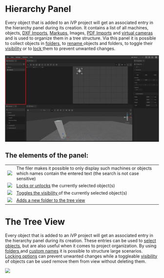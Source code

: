 # Hierarchy Panel

Every object that is added to an iVP project will get an associated entry in the hierarchy panel during its creation. It contains a list of all machines, objects, [DXF Imports](../advanced-tools/dxf-tool.md), [Markups](../advanced-tools/markup-tool.md), Images, [PDF Imports](../getting-started/importing-pdfs.md) and [virtual cameras](../advanced-tools/virtual-cameras.md) and is used to organize them in a tree structure. 
Via this panel it is possible to collect objects in [folders](../the-tree-view/folders.md), to [rename ](../the-tree-view/renaming-objects-and-folders.md)objects and folders, to toggle their [visibility](../the-tree-view/visibility-of-objects-and-folders.md) or to [lock ](../the-tree-view/locked-objects-and-folders.md)them to prevent unwanted changes.

![](../../../.gitbook/assets/hierarchy.jpg)

## The elements of the panel:

|                                                                                    |                                                                                                                                              |
| ---------------------------------------------------------------------------------- | -------------------------------------------------------------------------------------------------------------------------------------------- |
| ![](../../../.gitbook/assets/ivp\_interface\_machine\_list\_icon\_filter.jpg)      | The filer makes it possible to only display such machines or objects which names contain the entered text (the search is not case sensitive) |
| ![](../../../.gitbook/assets/ivp\_interface\_machine\_list\_icon\_lock.jpg)        | [Locks or unlocks](../the-tree-view/locked-objects-and-folders.md) the currently selected object(s)                                          |
| ![](../../../.gitbook/assets/ivp\_interface\_machine\_list\_icon\_visibility.jpg)  | [Toggles the visibility ](../the-tree-view/visibility-of-objects-and-folders.md)of the currently selected object(s)                          |
| ![](../../../.gitbook/assets/ivp\_interface\_machine\_list\_icon\_add\_folder.jpg) | [Adds a new folder to the tree view](../the-tree-view/folders.md)                                                                            |

# The Tree View

Every object that is added to an iVP project will get an associated entry in the hierarchy panel during its creation. These entries can be used to [select objects](../machines/selecting-and-moving-objects.md), but are also useful when it comes to project organization. By using [folders ](folders.md)and [custom names](renaming-objects-and-folders.md) it is possible to structure large scenarios. [Locking options](locked-objects-and-folders.md) can prevent unwanted changes while a toggleable [visibility](visibility-of-objects-and-folders.md) of objects can be used remove them from view without deleting them.

![](../../../.gitbook/assets/ivp\_interface\_machine\_list\_example.jpg)
